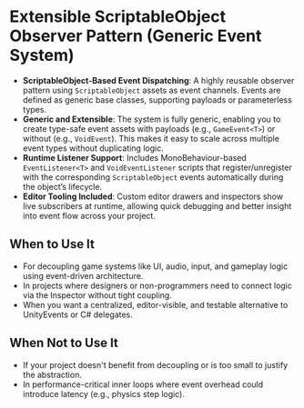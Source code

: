 # Extensible ScriptableObject Observer Pattern (Generic Event System)

- **ScriptableObject-Based Event Dispatching**: A highly reusable observer pattern using `ScriptableObject` assets as event channels. Events are defined as generic base classes, supporting payloads or parameterless types.
- **Generic and Extensible**: The system is fully generic, enabling you to create type-safe event assets with payloads (e.g., `GameEvent<T>`) or without (e.g., `VoidEvent`). This makes it easy to scale across multiple event types without duplicating logic.
- **Runtime Listener Support**: Includes MonoBehaviour-based `EventListener<T>` and `VoidEventListener` scripts that register/unregister with the corresponding `ScriptableObject` events automatically during the object’s lifecycle.
- **Editor Tooling Included**: Custom editor drawers and inspectors show live subscribers at runtime, allowing quick debugging and better insight into event flow across your project.

## When to Use It

- For decoupling game systems like UI, audio, input, and gameplay logic using event-driven architecture.
- In projects where designers or non-programmers need to connect logic via the Inspector without tight coupling.
- When you want a centralized, editor-visible, and testable alternative to UnityEvents or C# delegates.

## When Not to Use It

- If your project doesn't benefit from decoupling or is too small to justify the abstraction.
- In performance-critical inner loops where event overhead could introduce latency (e.g., physics step logic).